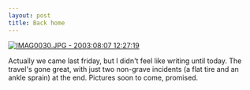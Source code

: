 ```yaml
---
layout: post
title: Back home
---
```


 <a href="/gallery/Summer%202003/Czech%20Me%20Out/Karlovy%20Vary/IMAG0030.JPG"><img alt="IMAG0030.JPG - 2003:08:07 12:27:19" src="/gallery/Summer%202003/Czech%20Me%20Out/Karlovy%20Vary/.cache/200x150-IMAG0030.JPG" class="picture"></a>

Actually we came last friday, but I didn't feel like writing until today.  The travel's gone great, with just two non-grave incidents (a flat tire and an ankle sprain) at the end. Pictures soon to come, promised.
